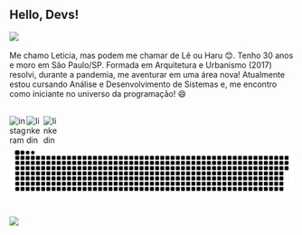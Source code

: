 ## Hello, Devs!
<img src="https://user-images.githubusercontent.com/80927546/172963103-f46bc4b4-7f47-4187-9e75-4d2a65abd78c.gif">

Me chamo Leticia, mas podem me chamar de Lê ou Haru 😊. Tenho 30 anos e moro em São Paulo/SP.
Formada em Arquitetura e Urbanismo (2017) resolvi, durante a pandemia, me aventurar em uma área nova! Atualmente estou cursando Análise e Desenvolvimento de Sistemas e, me encontro como iniciante no universo da programação! 😄
</br>
</br>

<a href="https://instagram.com/le.uemura" rel="nofollow">
  <img align="left" width="30px" src="https://user-images.githubusercontent.com/80927546/166112592-78c04149-5cc6-4267-b326-8f1de25e225f.png" alt="instagram" style="max-width: 100%;">
</a>
<a href="https://www.linkedin.com/in/leticiauemura/" rel="nofollow">
  <img align="left" width="30px" src="https://user-images.githubusercontent.com/80927546/166111548-e138199c-d39d-441e-b1e4-147cb2e70d0a.png" alt="linkedin" style="max-width: 100%;">
</a>
<a href="mailto:leticia.uemura@outlook.com">
  <img align="left" width="30px" src="https://user-images.githubusercontent.com/80927546/166112447-56ce50d0-4c74-4ead-9ff0-5f760b213035.png" alt="linkedin" style="max-width: 100%;">
</a>

##

<div align="center">
       
<picture>
  <source media="(prefers-color-scheme: dark)" srcset="https://raw.githubusercontent.com/leticiaharumi/leticiaharumi/output/github-contribution-grid-snake-dark.svg">
  <source media="(prefers-color-scheme: light)" srcset="https://raw.githubusercontent.com/leticiaharumi/leticiaharumi/output/github-contribution-grid-snake.svg">
  <img alt="github contribution grid snake animation" src="https://raw.githubusercontent.com/leticiaharumi/leticiaharumi/output/github-contribution-grid-snake.svg">
</picture>
      
</div>

[![](https://visitcount.itsvg.in/api?id=leticiaharumi&icon=7&color=5)](https://visitcount.itsvg.in)

